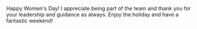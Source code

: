 Happy Women's Day! I appreciate being part of the team and thank you for your leadership and guidance as always. Enjoy the holiday and have a fantastic weekend!
